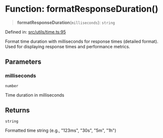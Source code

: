 # Function: formatResponseDuration()

> **formatResponseDuration**(`milliseconds`): `string`

Defined in: [src/utils/time.ts:95](https://github.com/Nick2bad4u/Uptime-Watcher/blob/3cce0c3b352c8390536ca3c7399ece50a05faf18/src/utils/time.ts#L95)

Format time duration with milliseconds for response times (detailed format).
Used for displaying response times and performance metrics.

## Parameters

### milliseconds

`number`

Time duration in milliseconds

## Returns

`string`

Formatted time string (e.g., "123ms", "30s", "5m", "1h")

